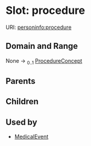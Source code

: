 
# Slot: procedure



URI: [personinfo:procedure](https://w3id.org/linkml/examples/personinfo/procedure)


## Domain and Range

None &#8594;  <sub>0..1</sub> [ProcedureConcept](ProcedureConcept.md)

## Parents


## Children


## Used by

 * [MedicalEvent](MedicalEvent.md)
